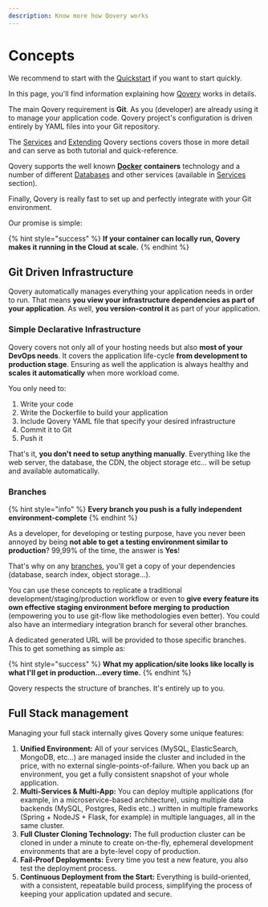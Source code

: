 ```yaml
---
description: Know more how Qovery works
---
```


# Concepts

We recommend to start with the [Quickstart](quickstart/sign-up/) if you want to start quickly.

In this page, you'll find information explaining how [Qovery](https://www.qovery.com) works in details.

The main Qovery requirement is **Git**. As you \(developer\) are already using it to manage your application code. Qovery project's configuration is driven entirely by YAML files into your Git repository.

The [Services](services-1/network/) and [Extending](extending-qovery/branches.md) Qovery sections covers those in more detail and can serve as both tutorial and quick-reference.

Qovery supports the well known [**Docker**](https://www.docker.com/) **containers** technology and a number of different [Databases](services-1/databases/) and other services \(available in [Services](services-1/network/) section\).

Finally, Qovery is really fast to set up and perfectly integrate with your Git environment.

Our promise is simple:

{% hint style="success" %}
**If your container can locally run, Qovery makes it running in the Cloud at scale.**
{% endhint %}

## Git Driven Infrastructure

Qovery automatically manages everything your application needs in order to run. That means **you view your infrastructure dependencies as part of your application**. As well, **you version-control it** as part of your application.

### Simple Declarative Infrastructure <a id="infrastructure-as-code"></a>

Qovery covers not only all of your hosting needs but also **most of your DevOps needs**. It covers the application life-cycle **from development to production stage**. Ensuring as well the application is always healthy and **scales it automatically** when more workload come.

You only need to:

1. Write your code
2. Write the Dockerfile to build your application
3. Include Qovery YAML file that specify your desired infrastructure
4. Commit it to Git
5. Push it

That's it, **you don't need to setup anything manually**. Everything like the web server, the database, the CDN, the object storage etc... will be setup and available automatically.

### Branches

{% hint style="info" %}
**Every branch you push is a fully independent environment-complete**
{% endhint %}

As a developer, for developing or testing purpose, have you never been annoyed by being **not able to get a testing environment similar to production**? 99,99% of the time, the answer is **Yes**!

That's why on any [branches](extending-qovery/branches.md), you'll get a copy of your dependencies \(database, search index, object storage...\).

You can use these concepts to replicate a traditional development/staging/production workflow or even to **give every feature its own effective staging environment before merging to production** \(empowering you to use git-flow like methodologies even better\). You could also have an intermediary integration branch for several other branches.

A dedicated generated URL will be provided to those specific branches. This to get something as simple as:

{% hint style="success" %}
**What my application/site looks like locally is what I'll get in production...every time.**
{% endhint %}

Qovery respects the structure of branches. It's entirely up to you.

## Full Stack management

Managing your full stack internally gives Qovery some unique features:

1. **Unified Environment:** All of your services \(MySQL, ElasticSearch, MongoDB, etc...\) are managed inside the cluster and included in the price, with no external single-points-of-failure. When you back up an environment, you get a fully consistent snapshot of your whole application.
2. **Multi-Services & Multi-App:** You can deploy multiple applications \(for example, in a microservice-based architecture\), using multiple data backends \(MySQL, Postgres, Redis etc..\) written in multiple frameworks \(Spring + NodeJS + Flask, for example\) in multiple languages, all in the same cluster.
3. **Full Cluster Cloning Technology:** The full production cluster can be cloned in under a minute to create on-the-fly, ephemeral development environments that are a byte-level copy of production.
4. **Fail-Proof Deployments:** Every time you test a new feature, you also test the deployment process.
5. **Continuous Deployment from the Start:** Everything is build-oriented, with a consistent, repeatable build process, simplifying the process of keeping your application updated and secure.


